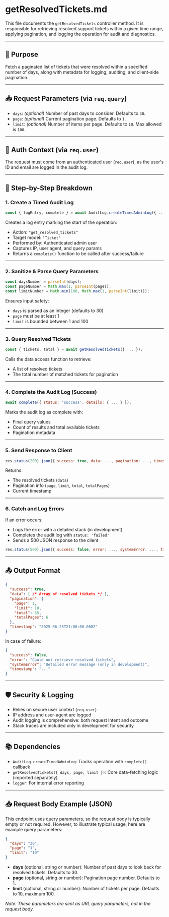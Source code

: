 # getResolvedTickets.md

This file documents the `getResolvedTickets` controller method. It is responsible for retrieving resolved support tickets within a given time range, applying pagination, and logging the operation for audit and diagnostics.

---

## 🧠 Purpose
Fetch a paginated list of tickets that were resolved within a specified number of days, along with metadata for logging, auditing, and client-side pagination.

---

## 📥 Request Parameters (via `req.query`)
- `days`: *(optional)* Number of past days to consider. Defaults to `30`.
- `page`: *(optional)* Current pagination page. Defaults to `1`.
- `limit`: *(optional)* Number of items per page. Defaults to `10`. Max allowed is `100`.

---

## 🔐 Auth Context (via `req.user`)
The request must come from an authenticated user (`req.user`), as the user's ID and email are logged in the audit log.

---

## 📝 Step-by-Step Breakdown

### 1. **Create a Timed Audit Log**
```js
const { logEntry, complete } = await AuditLog.createTimedAdminLog({ ... });
````

Creates a log entry marking the start of the operation:

* Action: `"get_resolved_tickets"`
* Target model: `"Ticket"`
* Performed by: Authenticated admin user
* Captures IP, user agent, and query params
* Returns a `complete()` function to be called after success/failure

---

### 2. **Sanitize & Parse Query Parameters**

```js
const daysNumber = parseInt(days);
const pageNumber = Math.max(1, parseInt(page));
const limitNumber = Math.min(100, Math.max(1, parseInt(limit)));
```

Ensures input safety:

* `days` is parsed as an integer (defaults to 30)
* `page` must be at least 1
* `limit` is bounded between 1 and 100

---

### 3. **Query Resolved Tickets**

```js
const { tickets, total } = await getResolvedTickets({ ... });
```

Calls the data access function to retrieve:

* A list of resolved tickets
* The total number of matched tickets for pagination

---

### 4. **Complete the Audit Log (Success)**

```js
await complete({ status: 'success', details: { ... } });
```

Marks the audit log as complete with:

* Final query values
* Count of results and total available tickets
* Pagination metadata

---

### 5. **Send Response to Client**

```js
res.status(200).json({ success: true, data: ..., pagination: ..., timestamp: ... });
```

Returns:

* The resolved tickets (`data`)
* Pagination info (`page`, `limit`, `total`, `totalPages`)
* Current timestamp

---

### 6. **Catch and Log Errors**

If an error occurs:

* Logs the error with a detailed stack (in development)
* Completes the audit log with `status: 'failed'`
* Sends a 500 JSON response to the client

```js
res.status(500).json({ success: false, error: ..., systemError: ..., timestamp: ... });
```

---

## 📤 Output Format

```json
{
  "success": true,
  "data": [ /* Array of resolved tickets */ ],
  "pagination": {
    "page": 1,
    "limit": 10,
    "total": 55,
    "totalPages": 6
  },
  "timestamp": "2025-06-25T21:00:00.000Z"
}
```

In case of failure:

```json
{
  "success": false,
  "error": "Could not retrieve resolved tickets",
  "systemError": "Detailed error message (only in development)",
  "timestamp": "..."
}
```

---

## 🛡️ Security & Logging

* Relies on secure user context (`req.user`)
* IP address and user-agent are logged
* Audit logging is comprehensive: both request intent and outcome
* Stack traces are included only in development for security

---

## 📚 Dependencies

* `AuditLog.createTimedAdminLog`: Tracks operation with `complete()` callback
* `getResolvedTickets({ days, page, limit })`: Core data-fetching logic (imported separately)
* `logger`: For internal error reporting

---

## 📥 Request Body Example (JSON)

This endpoint uses query parameters, so the request body is typically empty or not required. However, to illustrate typical usage, here are example query parameters:

```json
{
  "days": "30",
  "page": "1",
  "limit": "10"
}
````

* **days** (optional, string or number): Number of past days to look back for resolved tickets. Defaults to 30.
* **page** (optional, string or number): Pagination page number. Defaults to 1.
* **limit** (optional, string or number): Number of tickets per page. Defaults to 10, maximum 100.

*Note: These parameters are sent as URL query parameters, not in the request body.*
